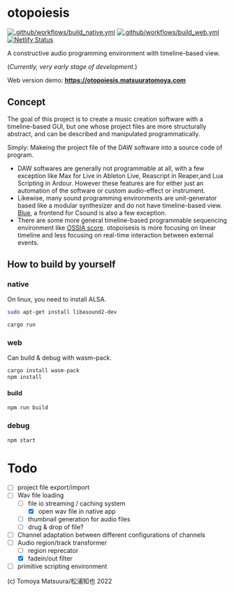 # otopoiesis

[![.github/workflows/build_native.yml](https://github.com/tomoyanonymous/otopoiesis/actions/workflows/build_native.yml/badge.svg)](https://github.com/tomoyanonymous/otopoiesis/actions/workflows/build_native.yml) [![.github/workflows/build_web.yml](https://github.com/tomoyanonymous/otopoiesis/actions/workflows/build_web.yml/badge.svg)](https://github.com/tomoyanonymous/otopoiesis/actions/workflows/build_web.yml) [![Netlify Status](https://api.netlify.com/api/v1/badges/45c6bb83-4416-4a20-8364-036931f956a8/deploy-status)](https://app.netlify.com/sites/jovial-starship-05306a/deploys)

A constructive audio programming environment with timeline-based view.

(*Currently, very early stage of development.*)


Web version demo: **https://otopoiesis.matsuuratomoya.com**

## Concept

The goal of this project is to create a music creation software with a timeline-based GUI, but one whose project files are more structurally abstract, and can be described and manipulated programmatically.

Simply: Makeing the project file of the DAW software into a source code of program.

- DAW softwares are generally not programmable at all, with a few exception like Max for Live in Ableton Live, Reascript in Reaper,and Lua Scripting in Ardour. However these features are for either just an automation of the software or custom audio-effect or instrument.
- Likewise, many sound programming environments are unit-generator based like a modular synthesizer and do not have timeline-based view. [Blue](https://blue.kunstmusik.com/), a frontend for Csound is also a few exception.
- There are some more general timeline-based programmable sequencing environment like [OSSIA score](https://ossia.io/). otopoisesis is more focusing on linear timeline and less focusing on real-time interaction between external events.
  


## How to build by yourself

### native

On linux, you need to install ALSA.

```sh
sudo apt-get install libasound2-dev
```

```sh
cargo run
```

### web

Can build & debug with wasm-pack.

```sh
cargo install wasm-pack
npm install
```

#### build

```sh
npm run build 
```

### debug

```sh
npm start
```


# Todo

- [ ] project file export/import
- [ ] Wav file loading
  - [ ] file io streaming / caching system
    - [x] open wav file in native app
  - [ ] thumbnail generation for audio files
  - [ ] drug & drop of file?
- [ ] Channel adaptation between different configurations of channels
- [ ] Audio region/track transformer
  - [ ] region reprecator
  - [x] fadein/out filter
- [ ] primitive scripting environment

(c) Tomoya Matsuura/松浦知也 2022



